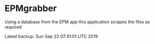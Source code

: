 # EPMgrabber
Using a database from the EPM app this application scrapes the files as required


Latest backup: Sun Sep 22 07:41:01 UTC 2019

